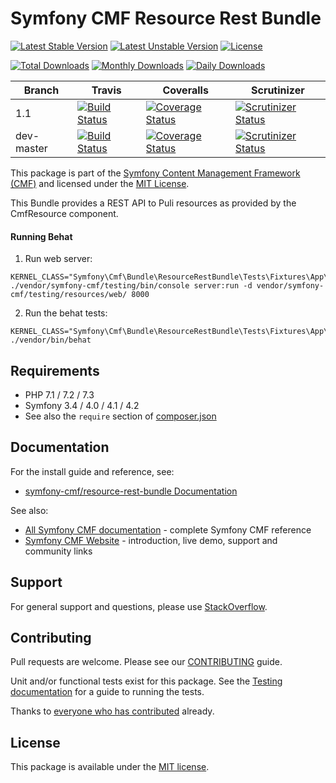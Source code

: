 # Symfony CMF Resource Rest Bundle

[![Latest Stable Version](https://poser.pugx.org/symfony-cmf/resource-rest-bundle/v/stable)](https://packagist.org/packages/symfony-cmf/resource-rest-bundle)
[![Latest Unstable Version](https://poser.pugx.org/symfony-cmf/resource-rest-bundle/v/unstable)](https://packagist.org/packages/symfony-cmf/resource-rest-bundle)
[![License](https://poser.pugx.org/symfony-cmf/resource-rest-bundle/license)](https://packagist.org/packages/symfony-cmf/resource-rest-bundle)

[![Total Downloads](https://poser.pugx.org/symfony-cmf/resource-rest-bundle/downloads)](https://packagist.org/packages/symfony-cmf/resource-rest-bundle)
[![Monthly Downloads](https://poser.pugx.org/symfony-cmf/resource-rest-bundle/d/monthly)](https://packagist.org/packages/symfony-cmf/resource-rest-bundle)
[![Daily Downloads](https://poser.pugx.org/symfony-cmf/resource-rest-bundle/d/daily)](https://packagist.org/packages/symfony-cmf/resource-rest-bundle)

Branch | Travis | Coveralls | Scrutinizer |
------ | ------ | --------- | ----------- |
1.1   | [![Build Status][travis_stable_badge]][travis_stable_link]     | [![Coverage Status][coveralls_stable_badge]][coveralls_stable_link]     | [![Scrutinizer Status][scrutinizer_stable_badge]][scrutinizer_stable_link] |
dev-master | [![Build Status][travis_unstable_badge]][travis_unstable_link] | [![Coverage Status][coveralls_unstable_badge]][coveralls_unstable_link] | [![Scrutinizer Status][scrutinizer_unstable_badge]][scrutinizer_unstable_link] |


This package is part of the [Symfony Content Management Framework (CMF)](https://cmf.symfony.com/) and licensed
under the [MIT License](LICENSE).

This Bundle provides a REST API to Puli resources as provided by the CmfResource component.

#### Running Behat

1. Run web server:
```
KERNEL_CLASS="Symfony\Cmf\Bundle\ResourceRestBundle\Tests\Fixtures\App\Kernel" ./vendor/symfony-cmf/testing/bin/console server:run -d vendor/symfony-cmf/testing/resources/web/ 8000
```
2. Run the behat tests:
```
KERNEL_CLASS="Symfony\Cmf\Bundle\ResourceRestBundle\Tests\Fixtures\App\Kernel" ./vendor/bin/behat
```


## Requirements

* PHP 7.1 / 7.2 / 7.3
* Symfony 3.4 / 4.0 / 4.1 / 4.2
* See also the `require` section of [composer.json](composer.json)

## Documentation

For the install guide and reference, see:

* [symfony-cmf/resource-rest-bundle Documentation](https://symfony.com/doc/master/cmf/bundles/resource-rest/index.html)

See also:

* [All Symfony CMF documentation](https://symfony.com/doc/master/cmf/index.html) - complete Symfony CMF reference
* [Symfony CMF Website](https://cmf.symfony.com/) - introduction, live demo, support and community links

## Support

For general support and questions, please use [StackOverflow](https://stackoverflow.com/questions/tagged/symfony-cmf).

## Contributing

Pull requests are welcome. Please see our
[CONTRIBUTING](https://github.com/symfony-cmf/blob/master/CONTRIBUTING.md)
guide.

Unit and/or functional tests exist for this package. See the
[Testing documentation](https://symfony.com/doc/master/cmf/components/testing.html)
for a guide to running the tests.

Thanks to
[everyone who has contributed](contributors) already.

## License

This package is available under the [MIT license](src/Resources/meta/LICENSE).

[travis_stable_badge]: https://travis-ci.org/symfony-cmf/resource-rest-bundle.svg?branch=1.1
[travis_stable_link]: https://travis-ci.org/symfony-cmf/resource-rest-bundle
[travis_unstable_badge]: https://travis-ci.org/symfony-cmf/resource-rest-bundle.svg?branch=dev-master
[travis_unstable_link]: https://travis-ci.org/symfony-cmf/resource-rest-bundle

[coveralls_stable_badge]: https://coveralls.io/repos/github/symfony-cmf/resource-rest-bundle/badge.svg?branch=1.1
[coveralls_stable_link]: https://coveralls.io/github/symfony-cmf/resource-rest-bundle?branch=1.1
[coveralls_unstable_badge]: https://coveralls.io/repos/github/symfony-cmf/resource-rest-bundle/badge.svg?branch=dev-master
[coveralls_unstable_link]: https://coveralls.io/github/symfony-cmf/resource-rest-bundle?branch=dev-master

[scrutinizer_stable_badge]: https://scrutinizer-ci.com/g/symfony-cmf/resource-rest-bundle/badges/quality-score.png?b=1.1
[scrutinizer_stable_link]: https://scrutinizer-ci.com/g/symfony-cmf/resource-rest-bundle/?branch=1.1
[scrutinizer_unstable_badge]: https://scrutinizer-ci.com/g/symfony-cmf/resource-rest-bundle/badges/quality-score.png?b=dev-master
[scrutinizer_unstable_link]: https://scrutinizer-ci.com/g/symfony-cmf/resource-rest-bundle/?branch=dev-master
